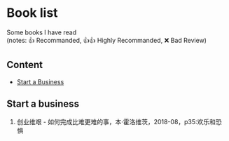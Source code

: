 # Book list

Some books I have read  
(notes: :+1: Recommanded, :+1::+1: Highly Recommanded, :x: Bad Review)

## Content

- [Start a Business](#start-a-business)

## Start a business

1. 创业维艰 - 如何完成比难更难的事，本·霍洛维茨，2018-08，p35:欢乐和恐惧
